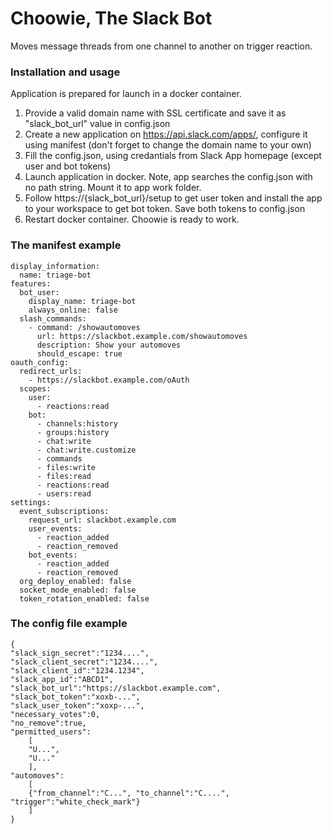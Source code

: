 # Choowie, The Slack Bot 

Moves message threads from one channel to another on trigger reaction.

### Installation and usage

Application is prepared for launch in a docker container. 


1. Provide a valid domain name with SSL certificate and save it as "slack_bot_url" value in config.json
1. Create a new application on https://api.slack.com/apps/, configure it using manifest (don't forget to change the domain name to your own)
1. Fill the config.json, using credantials from Slack App homepage (except user and bot tokens)
1. Launch application in docker. Note, app searches the config.json with no path string. Mount it to app work folder.
1. Follow https://{slack_bot_url}/setup to get user token and install the app to your workspace to get bot token. Save both tokens to config.json
1. Restart docker container. Choowie is ready to work.

### The manifest example

```
display_information:
  name: triage-bot
features:
  bot_user:
    display_name: triage-bot
    always_online: false
  slash_commands:
    - command: /showautomoves
      url: https://slackbot.example.com/showautomoves
      description: Show your automoves
      should_escape: true
oauth_config:
  redirect_urls:
    - https://slackbot.example.com/oAuth
  scopes:
    user:
      - reactions:read
    bot:
      - channels:history
      - groups:history
      - chat:write
      - chat:write.customize
      - commands
      - files:write
      - files:read
      - reactions:read
      - users:read
settings:
  event_subscriptions:
    request_url: slackbot.example.com
    user_events:
      - reaction_added
      - reaction_removed
    bot_events:
      - reaction_added
      - reaction_removed
  org_deploy_enabled: false
  socket_mode_enabled: false
  token_rotation_enabled: false
```

### The config file example

```
{
"slack_sign_secret":"1234....",
"slack_client_secret":"1234....",
"slack_client_id":"1234.1234",
"slack_app_id":"ABCD1",
"slack_bot_url":"https://slackbot.example.com",
"slack_bot_token":"xoxb-...",
"slack_user_token":"xoxp-...",
"necessary_votes":0,
"no_remove":true,
"permitted_users":
    [
    "U...",
    "U..."
    ],
"automoves":
    [
    {"from_channel":"C...", "to_channel":"C....", "trigger":"white_check_mark"}
    ]
}
```